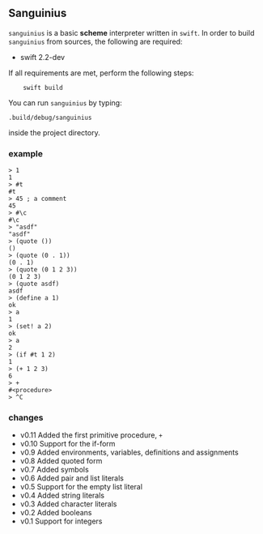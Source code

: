 ## Sanguinius

`sanguinius` is a basic **scheme** interpreter written in `swift`. In order to build `sanguinius` from sources, the following are required:

* swift 2.2-dev

If all requirements are met, perform the following steps:

        swift build

You can run `sanguinius` by typing:

	.build/debug/sanguinius

inside the project directory.

### example
    
    > 1
    1
    > #t
    #t
    > 45 ; a comment
    45
    > #\c
    #\c
    > "asdf"
    "asdf"
    > (quote ())
    ()
    > (quote (0 . 1))
    (0 . 1)
    > (quote (0 1 2 3))
    (0 1 2 3)
    > (quote asdf)
    asdf
    > (define a 1)
    ok
    > a
    1
    > (set! a 2)
    ok
    > a
    2
    > (if #t 1 2)
    1
    > (+ 1 2 3)
    6
    > +
    #<procedure>
    > ^C

### changes

* v0.11  Added the first primitive procedure, `+`
* v0.10  Support for the if-form
* v0.9   Added environments, variables, definitions and assignments
* v0.8   Added quoted form
* v0.7   Added symbols
* v0.6   Added pair and list literals
* v0.5   Support for the empty list literal
* v0.4   Added string literals
* v0.3   Added character literals
* v0.2   Added booleans
* v0.1   Support for integers
